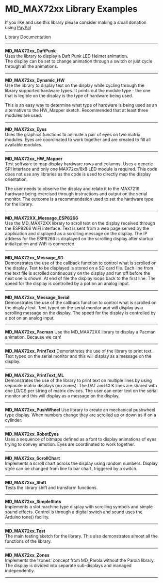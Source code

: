 # MD_MAX72xx Library Examples

If you like and use this library please consider making a small donation 
using [PayPal](https://paypal.me/MajicDesigns/4USD)

[Library Documentation](https://majicdesigns.github.io/MD_MAX72XX/)

<hr>

**MD_MAX72xx_DaftPunk**  
Uses the library to display a Daft Punk LED Helmet animation.  
The display can be set to change animation through a switch or 
just cycle through all the animations.
<hr>

**MD_MAX72xx_Dynamic_HW**  
Use the library to display text on the display while cycling through 
the library supported hardware types. It prints out the module type - 
the one that is legible on the display is the type of hardware being 
used.

This is an easy way to determine what type of hardware is being used 
as an alternative to the HW_Mapper sketch. Recommended that at least 
three modules are used.
<hr>

**MD_MAX72xx_Eyes**  
Uses the graphics functions to animate a pair of eyes on 
two matrix modules. Eyes are coordinated to work together and are
created to fill all available modules.
<hr>

**MD_MAX72xx_HW_Mapper**  
Test software to map display hardware rows and columns. Uses a 
generic SPI interface and only one MAX72xx/8x8 LED module is required.
This code does not use any libraries as the code is used to directly 
map the display orientation.

The user needs to observe the display 
and relate it to the MAX7219 hardware being exercised through 
instructions and output on the serial monitor. The outcome is a 
recommendation used to set the hardware type for the library.
<hr>

**MD_MAX72XX_Message_ESP8266**  
Use the MD_MAX72XX library to scroll text on the display received 
through the ESP8266 WiFi interface. Text is sent from a web page 
served by the application and displayed as a scrolling message on 
the display. The IP address for the ESP8266 is displayed on the 
scrolling display after startup initialization and WiFi is connected.
<hr>

**MD_MAX72xx_Message_SD**  
Demonstrates the use of the callback function to control what is 
scrolled on the display. Text to be displayed is stored on a SD card file. 
Each line from the text file is scrolled continuously on the display 
and run off before the next one is shown. At end of file the display 
loops back to the first line. The speed for the display is controlled 
by a pot on an analog input.
<hr>

**MD_MAX72xx_Message_Serial**  
Demonstrates the use of the callback function to control what is 
scrolled on the display text. Text typed on the serial monitor 
and will display as a scrolling message on the display. The speed 
for the display is controlled by a pot on an analog input.
<hr>

**MD_MAX72xx_Pacman**
Use the MD_MAX72XX library to display a Pacman animation. Because we can!
<hr>

**MD_MAX72xx_PrintText**
Demonstrates the use of the library to print text. Text typed on 
the serial monitor and this will display as a message on the display.
<hr>

**MD_MAX72xx_PrintText_ML**  
Demonstrates the use of the library to print text on multiple lines by 
using separate matrix displays (no zones). The DAT and CLK lines are 
shared with one LD/CS per string of matrix devices. The user can enter 
text on the serial monitor and this will display as a message on the 
display.
<hr>

**MD_MAX72xx_PushWheel**
Use library to create an mechanical pushwheel type display. 
When numbers change they are scrolled up or down as if on a cylinder.
<hr>

**MD_MAX72xx_RobotEyes**  
Uses a sequence of bitmaps defined as a font to display animations 
of eyes trying to convey emotion. Eyes are coordinated to work together.
<hr>

**MD_MAX72xx_ScrollChart**  
Implements a scroll chart across the display using random numbers. 
Display style can be changed from line to bar chart, triggered by a switch.
<hr>

**MD_MAX72xx_Shift**  
Tests the library shift and transform functions.
<hr>

**MD_MAX72xx_SimpleSlots**  
Implements a slot machine type display with scrolling symbols 
and simple sound effects. Control is through a digital switch 
and sound uses the Arduino tone() facility.
<hr>

**MD_MAX72xx_Test**  
The main testing sketch for the library. This also demonstrates 
almost all the functions of the library.
<hr>

**MD_MAX72xx_Zones**  
Implements the 'zones' concept from MD_Parola without the Parola library. 
The display is divided into separate sub-displays and managed independently.
<hr>
